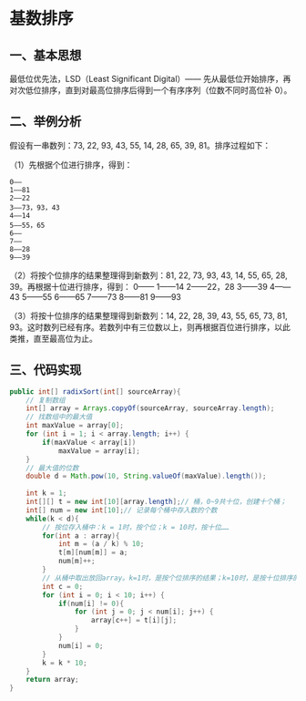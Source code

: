 # 基数排序

## 一、基本思想
最低位优先法，LSD（Least Significant Digital）—— 先从最低位开始排序，再对次低位排序，直到对最高位排序后得到一个有序序列（位数不同时高位补 0）。

## 二、举例分析

假设有一串数列：73, 22, 93, 43, 55, 14, 28, 65, 39, 81。排序过程如下：

（1）先根据个位进行排序，得到：

	0——
	1——81
	2——22
	3——73，93，43
	4——14
	5——55，65
	6——
	7——
	8——28
	9——39

（2）将按个位排序的结果整理得到新数列：81, 22, 73, 93, 43, 14, 55, 65, 28, 39。再根据十位进行排序，得到：
0——
1——14
2——22，28
3——39
4——43
5——55
6——65
7——73
8——81
9——93

（3）将按十位排序的结果整理得到新数列：14, 22, 28, 39, 43, 55, 65, 73, 81, 93。这时数列已经有序。若数列中有三位数以上，则再根据百位进行排序，以此类推，直至最高位为止。

## 三、代码实现

```java
public int[] radixSort(int[] sourceArray){
	// 复制数组
	int[] array = Arrays.copyOf(sourceArray, sourceArray.length);
	// 找数组中的最大值
	int maxValue = array[0];
	for (int i = 1; i < array.length; i++) {
		if(maxValue < array[i])
			maxValue = array[i];
	}
	// 最大值的位数
	double d = Math.pow(10, String.valueOf(maxValue).length());
		
	int k = 1;
	int[][] t = new int[10][array.length];// 桶，0~9共十位，创建十个桶；
	int[] num = new int[10];// 记录每个桶中存入数的个数
	while(k < d){
		// 按位存入桶中：k = 1时，按个位；k = 10时，按十位……
		for(int a : array){
			int m = (a / k) % 10;
			t[m][num[m]] = a;
			num[m]++;
		}
		// 从桶中取出放回array。k=1时，是按个位排序的结果；k=10时，是按十位排序的结果……
		int c = 0;
		for (int i = 0; i < 10; i++) {
			if(num[i] != 0){
				for (int j = 0; j < num[i]; j++) {
					array[c++] = t[i][j];
				}
			}
			num[i] = 0;
		}
		k = k * 10;
	}
	return array;	
}
```
